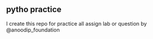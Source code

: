## pytho practice
I create this repo for practice all assign lab or question by @anoodip_foundation

